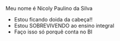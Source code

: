  Meu nome é Nicoly Paulino da Silva
 - Estou ficando doida da cabeça!!
 - Estou SOBREVIVENDO ao ensino integral
 - Faço isso só porquê conta no BI
